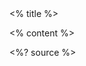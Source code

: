 <grid drag="60 10" drop="20  5" bg="white" align="top" pad="0 20px">
 <% title %>
</grid>


<grid drag="90 80" drop="3 20" align="topleft">

<% content %>

</grid>

<style>
.horizontal_dotted_line{
  border-bottom: 2px dotted gray;
} 
} 
</style>

<grid drag="94 0" drop="3 -6" class="horizontal_dotted_line">
</grid>

<grid drag="100 30" drop="0 64" align="bottomleft" pad="0 30px" >
<%? source %>
</grid>

